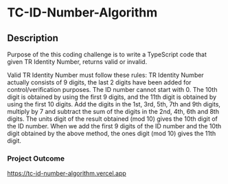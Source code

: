 # TC-ID-Number-Algorithm
## Description

Purpose of the this coding challenge is to write a TypeScript code that given TR Identity Number, returns valid or invalid.

Valid TR Identity Number must follow these rules:
TR Identity Number actually consists of 9 digits, the last 2 digits have been added for control/verification purposes.
The ID number cannot start with 0.
The 10th digit is obtained by using the first 9 digits, and the 11th digit is obtained by using the first 10 digits.
Add the digits in the 1st, 3rd, 5th, 7th and 9th digits, multiply by 7 and subtract the sum of the digits in the 2nd, 4th, 6th and 8th digits.
The units digit of the result obtained (mod 10) gives the 10th digit of the ID number.
When we add the first 9 digits of the ID number and the 10th digit obtained by the above method, the ones digit (mod 10) gives the 11th digit.

### Project Outcome
https://tc-id-number-algorithm.vercel.app
